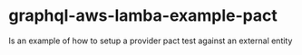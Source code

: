 # graphql-aws-lamba-example-pact

Is an example of how to setup a provider pact test against an external entity
